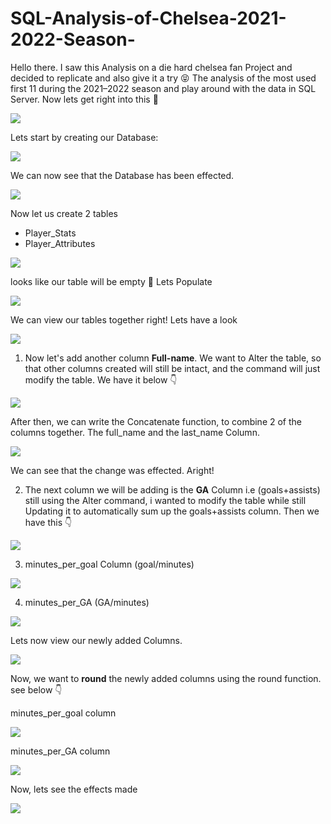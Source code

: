 # SQL-Analysis-of-Chelsea-2021-2022-Season-

Hello there. I saw this Analysis on a die hard chelsea fan Project and decided to replicate and also give it a try :stuck_out_tongue_closed_eyes: The analysis of the  most used first 11 during the 2021–2022 season and play around with the data in SQL Server. Now lets get right into this :hand_over_mouth:

![](background_.png)

Lets start by creating our Database:

![](1_.png)

We can now see that the Database has been effected.

![](2_.png)

Now let us create 2 tables
- Player_Stats
- Player_Attributes

![](3_.png)

looks like our table will be empty :raised_eyebrow:
Lets Populate 

![](4_.png)

We can view our tables together right! Lets have a look

![](5_.png)

1.   Now let's add another column **Full-name**.
We want to Alter the table, so that other columns created will still be intact, and the command will just modify the table. We have it below 👇


![](6_.png)

After then, we can write the Concatenate function, to combine 2 of the columns together. The full_name and the last_name Column.


![](7_.png)

We can see that the change was effected. Aright!

2. The next column we will be adding is the **GA** Column i.e (goals+assists) still using the Alter command, i wanted to modify the table while still Updating it to automatically sum up the goals+assists column. Then we have this 👇


![](8_.png)

3. minutes_per_goal Column (goal/minutes)

![](9_.png)

4. minutes_per_GA (GA/minutes) 

![](10_.png)

Lets now view our newly added Columns.

![](11_.png)

Now, we want to **round** the newly added columns using the round function. see below 👇

minutes_per_goal column

![](12-.png)

minutes_per_GA column

![](13-.png)

Now, lets see the effects made

![](14_.png)

